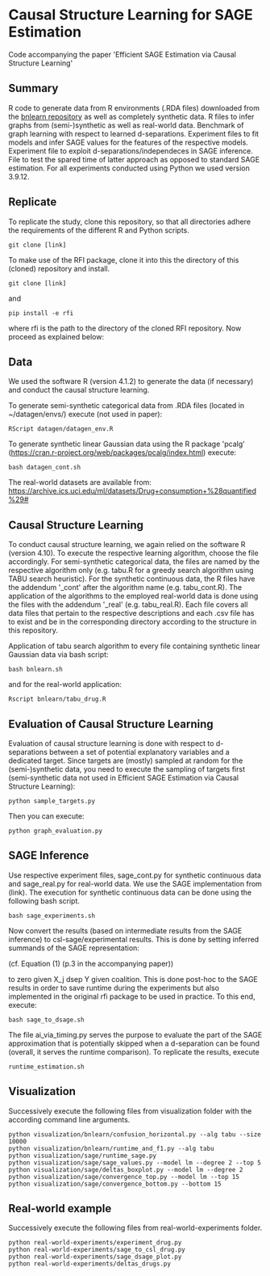 # Causal Structure Learning for SAGE Estimation

Code accompanying the paper 'Efficient SAGE Estimation via Causal Structure Learning'

## Summary

R code to generate data from R environments (.RDA files) downloaded from the
[bnlearn repository](https://www.bnlearn.com/bnrepository/) as well as completely synthetic data. R files to infer
graphs from (semi-)synthetic as well as real-world data. Benchmark of graph learning with respect to learned 
d-separations. Experiment files to fit models and infer SAGE values for the features of the respective models.
Experiment file to exploit d-separations/independeces in SAGE inference. File to test the spared time of latter approach
as opposed to standard SAGE estimation. For all experiments conducted using Python we used version 3.9.12. 


## Replicate

To replicate the study, clone this repository, so that all directories adhere the requirements of the different R and
Python scripts.

```
git clone [link]
```

To make use of the RFI package, clone it into this the directory of this (cloned) repository and install.

```
git clone [link]
```

and 

```
pip install -e rfi
```

where rfi is the path to the directory of the cloned RFI repository. Now proceed as explained below:

## Data

We used the software R (version 4.1.2) to generate the data (if necessary) and conduct the causal structure learning.

To generate semi-synthetic categorical data from .RDA files (located in ~/datagen/envs/) execute (not used in paper):

```
RScript datagen/datagen_env.R
```

To generate synthetic linear Gaussian data using the R package 'pcalg'
(https://cran.r-project.org/web/packages/pcalg/index.html) execute: 

```
bash datagen_cont.sh
```

The real-world datasets are available from: https://archive.ics.uci.edu/ml/datasets/Drug+consumption+%28quantified%29#


## Causal Structure Learning

To conduct causal structure learning, we again relied on the software R (version 4.10). To execute the respective 
learning algorithm, choose the file accordingly. For semi-synthetic categorical data, the files are named by the
respective algorithm only (e.g. tabu.R for a greedy search algorithm using TABU search heuristic). For the synthetic
continuous data, the R files have the addendum '_cont' after the algorithm name (e.g. tabu_cont.R). The application of 
the algorithms to the employed real-world data is done using the files with the addendum '_real' (e.g. tabu_real.R). 
Each file covers all data files that pertain to the respective descriptions and each .csv file has to exist and be in 
the corresponding directory according to the structure in this repository.

Application of tabu search algorithm to every file containing synthetic linear Gaussian data via bash script:

```
bash bnlearn.sh
```

and for the real-world application:

```
Rscript bnlearn/tabu_drug.R
```


## Evaluation of Causal Structure Learning

Evaluation of causal structure learning is done with respect to d-separations between a set of potential explanatory 
variables and a dedicated target. Since targets are (mostly) sampled at random for the (semi-)synthetic data, you need
to execute the sampling of targets first (semi-synthetic data not used in Efficient SAGE Estimation via Causal
Structure Learning):

```
python sample_targets.py
```

Then you can execute:

```
python graph_evaluation.py
```

## SAGE Inference


Use respective experiment files, sage_cont.py for synthetic continuous data and sage_real.py for real-world data. 
We use the SAGE implementation from (link). The execution for synthetic continuous data can be done using the following
bash script.

```
bash sage_experiments.sh
```

Now convert the results (based on intermediate results from the SAGE inference) to csl-sage/experimental results. This
is done by setting inferred summands of the SAGE representation:

(cf. Equation (1) (p.3 in the accompanying paper))

to zero given X_j dsep Y given coalition. This is done post-hoc to the SAGE results in order to save runtime during the
experiments but also implemented in the original rfi package to be used in practice. To this end, execute:

```
bash sage_to_dsage.sh
```  

The file ai_via_timing.py serves the purpose to evaluate the part of the SAGE approximation that is potentially skipped 
when a d-separation can be found (overall, it serves the runtime comparison). To replicate the results, execute

```
runtime_estimation.sh
```


## Visualization

Successively execute the following files from visualization folder with the according command line arguments.

```
python visualization/bnlearn/confusion_horizontal.py --alg tabu --size 10000
python visualization/bnlearn/runtime_and_f1.py --alg tabu
python visualization/sage/runtime_sage.py 
python visualization/sage/sage_values.py --model lm --degree 2 --top 5 
python visualization/sage/deltas_boxplot.py --model lm --degree 2
python visualization/sage/convergence_top.py --model lm --top 15
python visualization/sage/convergence_bottom.py --bottom 15

```

## Real-world example

Successively execute the following files from real-world-experiments folder.

```
python real-world-experiments/experiment_drug.py
python real-world-experiments/sage_to_csl_drug.py
python real-world-experiments/sage_dsage_plot.py
python real-world-experiments/deltas_drugs.py
```